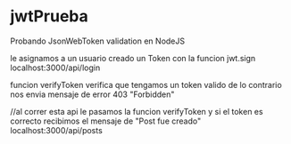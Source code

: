 # jwtPrueba
Probando JsonWebToken validation en NodeJS


le asignamos a un usuario creado un Token con la funcion jwt.sign
localhost:3000/api/login

funcion verifyToken verifica que tengamos un token valido de lo contrario nos envia mensaje de error 403 "Forbidden"


//al correr esta api le pasamos la funcion verifyToken y si el token es correcto recibimos el mensaje de "Post fue creado"
localhost:3000/api/posts
